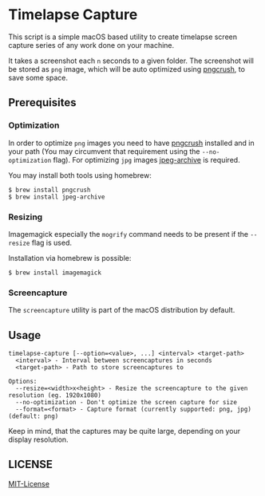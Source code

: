# Timelapse Capture

This script is a simple macOS based utility to create timelapse screen capture
series of any work done on your machine.

It takes a screenshot each `n` seconds to a given folder. The screenshot will be
stored as `png` image, which will be auto optimized using
[pngcrush](https://pmt.sourceforge.io/pngcrush/), to save some space.

## Prerequisites

### Optimization

In order to optimize `png` images you need to have
[pngcrush](https://pmt.sourceforge.io/pngcrush/) installed and
in your path (You may circumvent that requirement using the `--no-optimization`
flag). For optimizing `jpg` images
[jpeg-archive](https://github.com/danielgtaylor/jpeg-archive) is required.

You may install both tools using homebrew:
```
$ brew install pngcrush
$ brew install jpeg-archive
```

### Resizing

Imagemagick especially the `mogrify` command needs to be present if the
`--resize` flag is used.

Installation via homebrew is possible:
```
$ brew install imagemagick
```

### Screencapture

The `screencapture` utility is part of the macOS distribution by default.

## Usage

```
timelapse-capture [--option=<value>, ...] <interval> <target-path>
  <interval> - Interval between screencaptures in seconds
  <target-path> - Path to store screencaptures to

Options:
  --resize=<width>x<height> - Resize the screencapture to the given resolution (eg. 1920x1080)
  --no-optimization - Don't optimize the screen capture for size
  --format=<format> - Capture format (currently supported: png, jpg) (default: png)
```

Keep in mind, that the captures may be quite large, depending on your
display resolution.

## LICENSE

[MIT-License](https://opensource.org/licenses/MIT)
